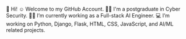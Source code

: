 👋 Hi!
☺️ Welcome to my GitHub Account.
👩‍🎓 I'm a postgraduate in Cyber Security.
👩‍💻 I’m currently working as a Full-stack AI Engineer.
💻 I’m working on Python, Django, Flask, HTML, CSS, JavaScript, and AI/ML related projects.
